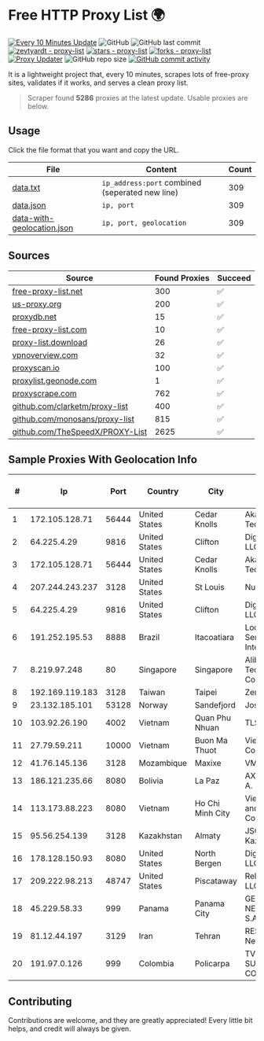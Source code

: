 
# Free HTTP Proxy List 🌍

[![Every 10 Minutes Update](https://github.com/mertguvencli/http-proxy-list/actions/workflows/main.yml/badge.svg?branch=main)](https://github.com/mertguvencli/http-proxy-list/actions/workflows/main.yml)
![GitHub](https://img.shields.io/github/license/mertguvencli/http-proxy-list)
![GitHub last commit](https://img.shields.io/github/last-commit/mertguvencli/http-proxy-list)
[![zevtyardt - proxy-list](https://img.shields.io/static/v1?label=zevtyardt&message=proxy-list&color=blue&logo=github)](https://github.com/zevtyardt/proxy-list "Go to GitHub repo")
[![stars - proxy-list](https://img.shields.io/github/stars/zevtyardt/proxy-list?style=social)](https://github.com/zevtyardt/proxy-list)
[![forks - proxy-list](https://img.shields.io/github/forks/zevtyardt/proxy-list?style=social)](https://github.com/zevtyardt/proxy-list)
[![Proxy Updater](https://github.com/zevtyardt/proxy-list/workflows/Proxy%20Updater/badge.svg)](https://github.com/zevtyardt/proxy-list/actions?query=workflow:"Proxy+Updater")
![GitHub repo size](https://img.shields.io/github/repo-size/zevtyardt/proxy-list)
[![GitHub commit activity](https://img.shields.io/github/commit-activity/m/zevtyardt/proxy-list?logo=commits)](https://github.com/zevtyardt/proxy-list/commits/main)

It is a lightweight project that, every 10 minutes, scrapes lots of free-proxy sites, validates if it works, and serves a clean proxy list.

> Scraper found **5286** proxies at the latest update. Usable proxies are below.

## Usage

Click the file format that you want and copy the URL.

|File|Content|Count|
|----|-------|-----|
|[data.txt](https://raw.githubusercontent.com/mertguvencli/http-proxy-list/main/proxy-list/data.txt)|`ip_address:port` combined (seperated new line)|309|
|[data.json](https://raw.githubusercontent.com/mertguvencli/http-proxy-list/main/proxy-list/data.json)|`ip, port`|309|
|[data-with-geolocation.json](https://raw.githubusercontent.com/mertguvencli/http-proxy-list/main/proxy-list/data-with-geolocation.json)|`ip, port, geolocation`|309|

## Sources

|Source|Found Proxies|Succeed|
|------|-------------|-------|
|[free-proxy-list.net](https://free-proxy-list.net)|300|✅|
|[us-proxy.org](https://www.us-proxy.org)|200|✅|
|[proxydb.net](http://proxydb.net)|15|✅|
|[free-proxy-list.com](https://free-proxy-list.com/?page=&port=&type%5B%5D=http&type%5B%5D=https&up_time=0&search=Search)|10|✅|
|[proxy-list.download](https://www.proxy-list.download/HTTP)|26|✅|
|[vpnoverview.com](https://vpnoverview.com/privacy/anonymous-browsing/free-proxy-servers)|32|✅|
|[proxyscan.io](https://www.proxyscan.io)|100|✅|
|[proxylist.geonode.com](https://proxylist.geonode.com/api/proxy-list?limit=300&page=1&sort_by=lastChecked&sort_type=desc&protocols=http,https)|1|✅|
|[proxyscrape.com](https://api.proxyscrape.com/v2/?request=displayproxies&protocol=http&timeout=10000&country=all&ssl=all&anonymity=all)|762|✅|
|[github.com/clarketm/proxy-list](https://raw.githubusercontent.com/clarketm/proxy-list/master/proxy-list-raw.txt)|400|✅|
|[github.com/monosans/proxy-list](https://raw.githubusercontent.com/monosans/proxy-list/main/proxies/http.txt)|815|✅|
|[github.com/TheSpeedX/PROXY-List](https://raw.githubusercontent.com/TheSpeedX/PROXY-List/master/http.txt)|2625|✅|


## Sample Proxies With Geolocation Info

|#|Ip|Port|Country|City|Internet Service Provider|
|-|--|----|-------|----|-------------------------|
|1|172.105.128.71|56444|United States|Cedar Knolls|Akamai Technologies|
|2|64.225.4.29|9816|United States|Clifton|DigitalOcean, LLC|
|3|172.105.128.71|56444|United States|Cedar Knolls|Akamai Technologies|
|4|207.244.243.237|3128|United States|St Louis|Nubes, LLC|
|5|64.225.4.29|9816|United States|Clifton|DigitalOcean, LLC|
|6|191.252.195.53|8888|Brazil|Itacoatiara|Locaweb Serviços de Internet S/A|
|7|8.219.97.248|80|Singapore|Singapore|Alibaba (US) Technology Co., Ltd.|
|8|192.169.119.183|3128|Taiwan|Taipei|Zenlayer Inc|
|9|23.132.185.101|53128|Norway|Sandefjord|Joseph Farnell|
|10|103.92.26.190|4002|Vietnam|Quan Phu Nhuan|TLSOFT|
|11|27.79.59.211|10000|Vietnam|Buon Ma Thuot|Viettel Corporation|
|12|41.76.145.136|3128|Mozambique|Maxixe|VM  S.A|
|13|186.121.235.66|8080|Bolivia|La Paz|AXS Bolivia S. A.|
|14|113.173.88.223|8080|Vietnam|Ho Chi Minh City|VietNam Post and Telecom Corporation|
|15|95.56.254.139|3128|Kazakhstan|Almaty|JSC Kazakhtelecom|
|16|178.128.150.93|8080|United States|North Bergen|DigitalOcean, LLC|
|17|209.222.98.213|48747|United States|Piscataway|ReliableSite.Net LLC|
|18|45.229.58.33|999|Panama|Panama City|GEEK NETWORKS, S.A|
|19|81.12.44.197|3129|Iran|Tehran|RESPINA Networks|
|20|191.97.0.126|999|Colombia|Policarpa|TV AZTECA SUCURSAL COLOMBIA|



## Contributing

Contributions are welcome, and they are greatly appreciated! Every
little bit helps, and credit will always be given.

